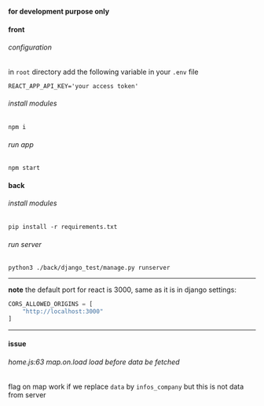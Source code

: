 **for development purpose only**

#### front
###### configuration
in `root` directory add the following variable in your `.env` file
```
REACT_APP_API_KEY='your access token'
```
###### install modules
`npm i`

###### run app
`npm start`

#### back
###### install modules
`pip install -r requirements.txt`

###### run server
`python3 ./back/django_test/manage.py runserver`

---
**note**
the default port for react is 3000, same as it is in django settings:
```python
CORS_ALLOWED_ORIGINS = [
    "http://localhost:3000"
]
```

---
#### issue
###### home.js:63 map.on.load load before data be fetched
flag on map work if we replace `data` by `infos_company`
but this is not data from server
